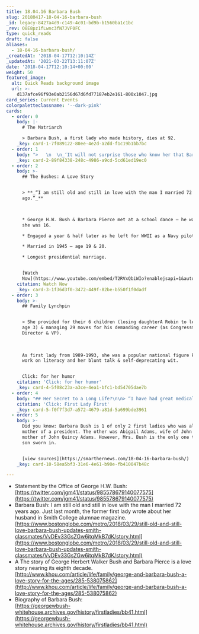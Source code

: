 ```yaml
---
title: 18.04.16 Barbara Bush
slug: 20180417-18-04-16-barbara-bush
_id: legacy-8427a4d9-c149-4c01-bd9b-b1560ba1c1bc
_rev: O8E8pz1fLwnc3fN7JVF0FC
type: quick_reads
draft: false
aliases:
  - 18-04-16-barbara-bush/
_createdAt: '2018-04-17T12:10:14Z'
_updatedAt: '2021-03-22T13:11:07Z'
date: '2018-04-17T12:10:14+00:00'
weight: 50
featured_image:
  alt: Quick Reads background image
  url: >-
    d137afce96f93e0ab2156d67d6fd77187eb2e161-800x1047.jpg
card_series: Current Events
colorpaletteclassname: '--dark-pink'
cards:
  - order: 0
    body: |-
      # The Matriarch

      > Barbara Bush, a first lady who made history, dies at 92.
    _key: card-1-7f089122-80ee-4e2d-a2dd-f1c19b1bb7bc
  - order: 1
    body: ">   \n  \n_‘It will not surprise those who know her that Barbara Bush has been a rock in the face of her failing health, worrying not for herself a\x14 thanks to her abiding faith a\x14 but for others.”_  \nJim McGrath, Bush Spokesman\n\n* The former first lady announced days before her death she planned to no longer seek medical treatment.\n* No specific illness disclosed, had thyroid condition for decades."
    _key: card-2-89f84338-248c-4986-a9cd-5cd61ed19ec0
  - order: 2
    body: >-
      ## The Bushes: A Love Story


      > **_“I am still old and still in love with the man I married 72 years
      ago.”_**  
        


      * George H.W. Bush & Barbara Pierce met at a school dance – he was 17 &
      she was 16.

      * Engaged a year & half later as he left for WWII as a Navy pilot.

      * Married in 1945 – age 19 & 20.

      * Longest presidential marriage.


      [Watch
      Now](https://www.youtube.com/embed/T2RVxQbiWIo?enablejsapi=1&autoplay=1&rel=0)
    citation: Watch Now
    _key: card-3-1f36d3f0-3472-449f-82be-b550f1f0dadf
  - order: 3
    body: >-
      ## Family Lynchpin


      > She provided for their 6 children (losing daughterA Robin to leukemia at
      age 3) & managing 29 moves for his demanding career (as Congressman, CIA
      Director & VP).  
        
        
        
      As first lady from 1989-1993, she was a popular national figure known for
      work on literacy and her blunt talk & self-deprecating wit.


      Click: for her humor
    citation: 'Click: for her humor'
    _key: card-4-5f08c23a-a3ce-4ea1-bfc1-bd54705dae7b
  - order: 4
    body: "## Her Secret to a Long Life?\n\n> “I have had great medical care and more operations than you would believe. I’m not sure God will recognize me; I have so many new body parts!”  \n  \n  \n  \n“Also, George Bush has given me the world. He is the best a\x14 thoughtful and loving.”\n\nClick: First Lady First"
    citation: 'Click: First Lady First'
    _key: card-5-f0f7f3d7-a572-4679-a81d-5a699bde3961
  - order: 5
    body: >-
      Did you know: Barbara Bush is 1 of only 2 first ladies who was also the
      mother of a president. The other was Abigail Adams, wife of John Adams &
      mother of John Quincy Adams. However, Mrs. Bush is the only one to see her
      son sworn in.


      [view sources](https://smarthernews.com/18-04-16-barbara-bush/)
    _key: card-10-58ea5bf3-31e6-4e61-b90e-fb410047b48c

---
```

* Statement by the Office of George H.W. Bush:  
[https://twitter.com/jgm41/status/985578679140077575](https://twitter.com/jgm41/status/985578679140077575)
* Barbara Bush: I am still old and still in love with the man I married 72 years ago. Just last month, the former first lady wrote about her husband in Smith College alumnae magazine.  
[https://www.bostonglobe.com/metro/2018/03/29/still-old-and-still-love-barbara-bush-updates-smith-classmates/VvDEv33GsZGw6itqMkB7dK/story.html](https://www.bostonglobe.com/metro/2018/03/29/still-old-and-still-love-barbara-bush-updates-smith-classmates/VvDEv33GsZGw6itqMkB7dK/story.html)
* A The story of George Herbert Walker Bush and Barbara Pierce is a love story nearing its eighth decade.  
[http://www.khou.com/article/life/family/george-and-barbara-bush-a-love-story-for-the-ages/285-538075862](http://www.khou.com/article/life/family/george-and-barbara-bush-a-love-story-for-the-ages/285-538075862)
* Biography of Barbara Bush:  
[https://georgewbush-whitehouse.archives.gov/history/firstladies/bb41.html](https://georgewbush-whitehouse.archives.gov/history/firstladies/bb41.html)